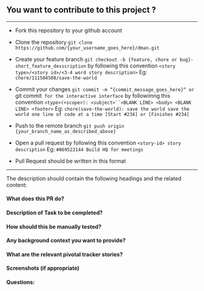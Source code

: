 ## You want to contribute to this project ?
____

* Fork this repository to your github account 

* Clone the repository 
`git clone https://github.com/{your_username_goes_here}/dman.git`

* Create your feature branch
`git checkout -b {feature, chore or bug}-short_feature_desscription`
by following this convention
`<story type>/<story id>/<3-4 word story description>`
Eg:
`chore/111504508/save-the-world`

* Commit your changes
`git commit -m “{commit_message_goes_here}“ or `git commit` for the interactive interface`
by followimng this convention
`<type>(<scope>): <subject>``<BLANK LINE> <body> <BLANK LINE> <footer>`
Eg:
`chore(save-the-world): save the world
save the world one line of code at a time
[Start #234] or [Finishes #234]`

* Push to the remote branch 
`git push origin {your_branch_name_as_described_above}`

* Open a pull request by following this convention
 `<story-id> story description`
 Eg: 
 `#869522144 Build HQ for meetings`

* Pull Request should be written in this format
____

The description should contain the following headings and the related content:
#### What does this PR do?
#### Description of Task to be completed?
#### How should this be manually tested?
#### Any background context you want to provide?
#### What are the relevant pivotal tracker stories?
#### Screenshots (if appropriate)
#### Questions:
